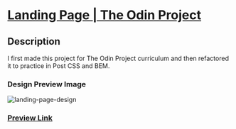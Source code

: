 # [Landing Page | The Odin Project](https://www.theodinproject.com/lessons/foundations-landing-page)

## Description

I first made this project for The Odin Project curriculum and then refactored it to practice in Post CSS and BEM.

### Design Preview Image

![landing-page-design](https://github.com/selimbiber/Pure-CSS-Challenges/assets/117529414/f9fa7491-5509-47c4-aaba-dfc52cb8b9fa)

### [Preview Link](https://selimbiber.github.io/Vanilla-CSS-Challenges/%2BDay30-landing-page/)
